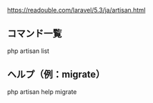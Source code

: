https://readouble.com/laravel/5.3/ja/artisan.html  

## コマンド一覧
php artisan list  

## ヘルプ（例：migrate）
php artisan help migrate  



